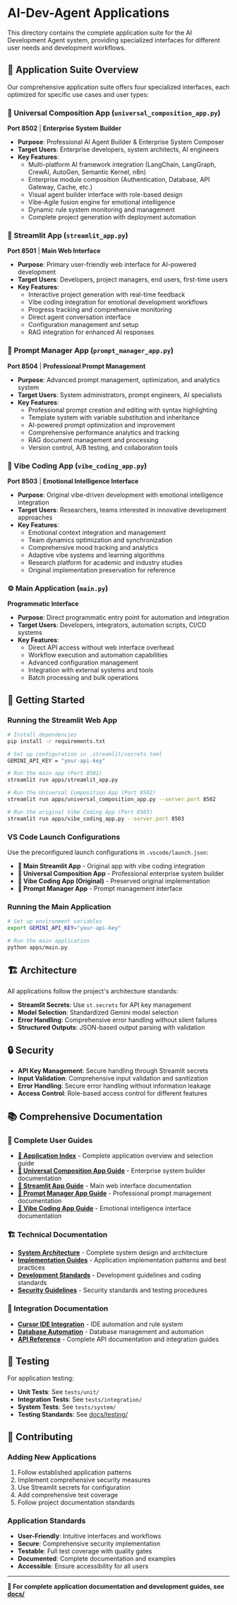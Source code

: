 # AI-Dev-Agent Applications

This directory contains the complete application suite for the AI Development Agent system, providing specialized interfaces for different user needs and development workflows.

## 🚀 **Application Suite Overview**

Our comprehensive application suite offers four specialized interfaces, each optimized for specific use cases and user types:

### **🔧 Universal Composition App** (`universal_composition_app.py`)
**Port 8502** | **Enterprise System Builder**

- **Purpose**: Professional AI Agent Builder & Enterprise System Composer
- **Target Users**: Enterprise developers, system architects, AI engineers
- **Key Features**: 
  - Multi-platform AI framework integration (LangChain, LangGraph, CrewAI, AutoGen, Semantic Kernel, n8n)
  - Enterprise module composition (Authentication, Database, API Gateway, Cache, etc.)
  - Visual agent builder interface with role-based design
  - Vibe-Agile fusion engine for emotional intelligence
  - Dynamic rule system monitoring and management
  - Complete project generation with deployment automation

### **🚀 Streamlit App** (`streamlit_app.py`) 
**Port 8501** | **Main Web Interface**

- **Purpose**: Primary user-friendly web interface for AI-powered development
- **Target Users**: Developers, project managers, end users, first-time users
- **Key Features**:
  - Interactive project generation with real-time feedback
  - Vibe coding integration for emotional development workflows
  - Progress tracking and comprehensive monitoring
  - Direct agent conversation interface
  - Configuration management and setup
  - RAG integration for enhanced AI responses

### **🤖 Prompt Manager App** (`prompt_manager_app.py`)
**Port 8504** | **Professional Prompt Management**

- **Purpose**: Advanced prompt management, optimization, and analytics system
- **Target Users**: System administrators, prompt engineers, AI specialists
- **Key Features**:
  - Professional prompt creation and editing with syntax highlighting
  - Template system with variable substitution and inheritance
  - AI-powered prompt optimization and improvement
  - Comprehensive performance analytics and tracking
  - RAG document management and processing
  - Version control, A/B testing, and collaboration tools

### **🌈 Vibe Coding App** (`vibe_coding_app.py`)
**Port 8503** | **Emotional Intelligence Interface**

- **Purpose**: Original vibe-driven development with emotional intelligence integration
- **Target Users**: Researchers, teams interested in innovative development approaches
- **Key Features**:
  - Emotional context integration and management
  - Team dynamics optimization and synchronization
  - Comprehensive mood tracking and analytics
  - Adaptive vibe systems and learning algorithms
  - Research platform for academic and industry studies
  - Original implementation preservation for reference

### **⚙️ Main Application** (`main.py`)
**Programmatic Interface**

- **Purpose**: Direct programmatic entry point for automation and integration
- **Target Users**: Developers, integrators, automation scripts, CI/CD systems
- **Key Features**: 
  - Direct API access without web interface overhead
  - Workflow execution and automation capabilities
  - Advanced configuration management
  - Integration with external systems and tools
  - Batch processing and bulk operations

## 🚀 Getting Started

### Running the Streamlit Web App
```bash
# Install dependencies
pip install -r requirements.txt

# Set up configuration in .streamlit/secrets.toml
GEMINI_API_KEY = "your-api-key"

# Run the main app (Port 8501)
streamlit run apps/streamlit_app.py

# Run the Universal Composition App (Port 8502)
streamlit run apps/universal_composition_app.py --server.port 8502

# Run the original Vibe Coding App (Port 8503)
streamlit run apps/vibe_coding_app.py --server.port 8503
```

### VS Code Launch Configurations
Use the preconfigured launch configurations in `.vscode/launch.json`:
- **🚀 Main Streamlit App** - Original app with vibe coding integration
- **🔧 Universal Composition App** - Professional enterprise system builder
- **🌈 Vibe Coding App (Original)** - Preserved original implementation
- **🤖 Prompt Manager App** - Prompt management interface

### Running the Main Application
```bash
# Set up environment variables
export GEMINI_API_KEY="your-api-key"

# Run the main application
python apps/main.py
```

## 🏗️ Architecture

All applications follow the project's architecture standards:
- **Streamlit Secrets**: Use `st.secrets` for API key management
- **Model Selection**: Standardized Gemini model selection
- **Error Handling**: Comprehensive error handling without silent failures
- **Structured Outputs**: JSON-based output parsing with validation

## 🔒 Security

- **API Key Management**: Secure handling through Streamlit secrets
- **Input Validation**: Comprehensive input validation and sanitization
- **Error Handling**: Secure error handling without information leakage
- **Access Control**: Role-based access control for different features

## 📚 **Comprehensive Documentation**

### **📖 Complete User Guides**
- **[📱 Application Index](../docs/guides/applications/APPLICATION_INDEX.md)** - Complete application overview and selection guide
- **[🔧 Universal Composition App Guide](../docs/guides/applications/UNIVERSAL_COMPOSITION_APP_GUIDE.md)** - Enterprise system builder documentation
- **[🚀 Streamlit App Guide](../docs/guides/applications/STREAMLIT_APP_GUIDE.md)** - Main web interface documentation
- **[🤖 Prompt Manager App Guide](../docs/guides/applications/PROMPT_MANAGER_APP_GUIDE.md)** - Professional prompt management documentation
- **[🌈 Vibe Coding App Guide](../docs/guides/applications/VIBE_CODING_APP_GUIDE.md)** - Emotional intelligence interface documentation

### **🏗️ Technical Documentation**
- **[System Architecture](../docs/architecture/)** - Complete system design and architecture
- **[Implementation Guides](../docs/guides/implementation/)** - Application implementation patterns and best practices
- **[Development Standards](../docs/guides/development/)** - Development guidelines and coding standards
- **[Security Guidelines](../docs/testing/security_testing.md)** - Security standards and testing procedures

### **🔧 Integration Documentation**
- **[Cursor IDE Integration](../docs/technical/cursor-integration-architecture.md)** - IDE automation and rule system
- **[Database Automation](../docs/guides/database/)** - Database management and automation
- **[API Reference](../docs/reference/)** - Complete API documentation and integration guides

## 🧪 Testing

For application testing:
- **Unit Tests**: See `tests/unit/`
- **Integration Tests**: See `tests/integration/`
- **System Tests**: See `tests/system/`
- **Testing Standards**: See [docs/testing/](../docs/testing/README.md)

## 🤝 Contributing

### Adding New Applications
1. Follow established application patterns
2. Implement comprehensive security measures
3. Use Streamlit secrets for configuration
4. Add comprehensive test coverage
5. Follow project documentation standards

### Application Standards
- **User-Friendly**: Intuitive interfaces and workflows
- **Secure**: Comprehensive security implementation
- **Testable**: Full test coverage with quality gates
- **Documented**: Complete documentation and examples
- **Accessible**: Ensure accessibility for all users

---

**📖 For complete application documentation and development guides, see [docs/](../docs/README.md)**